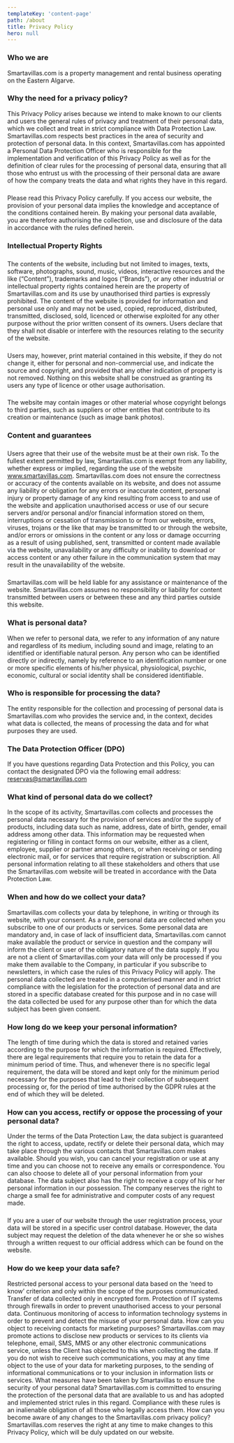 ```yaml
---
templateKey: 'content-page'
path: /about
title: Privacy Policy
hero: null
---
```

### Who we are
Smartavillas.com is a property management and rental business operating on the Eastern Algarve.

### Why the need for a privacy policy?
This Privacy Policy arises because we intend to make known to our clients and users the general rules of privacy and treatment of their personal data, which we collect and treat in strict compliance with Data Protection Law. Smartavillas.com respects best practices in the area of security and protection of personal data. In this context, Smartavillas.com has appointed a Personal Data Protection Officer who is responsible for the implementation and verification of this Privacy Policy as well as for the definition of clear rules for the processing of personal data, ensuring that all those who entrust us with the processing of their personal data are aware of how the company treats the data and what rights they have in this regard.

### 
Please read this Privacy Policy carefully. If you access our website, the provision of your personal data implies the knowledge and acceptance of the conditions contained herein. By making your personal data available, you are therefore authorising the collection, use and disclosure of the data in accordance with the rules defined herein.
### Intellectual Property Rights
### 
The contents of the website, including but not limited to images, texts, software, photographs, sound, music, videos, interactive resources and the like (“Content”), trademarks and logos (“Brands”), or any other industrial or intellectual property rights contained herein are the property of Smartavillas.com and its use by unauthorised third parties is expressly prohibited. The content of the website is provided for information and personal use only and may not be used, copied, reproduced, distributed, transmitted, disclosed, sold, licenced or otherwise exploited for any other purpose without the prior written consent of its owners. Users declare that they shall not disable or interfere with the resources relating to the security of the website.
### 
Users may, however, print material contained in this website, if they do not change it, either for personal and non-commercial use, and indicate the source and copyright, and provided that any other indication of property is not removed. Nothing on this website shall be construed as granting its users any type of licence or other usage authorisation.
### 
The website may contain images or other material whose copyright belongs to third parties, such as suppliers or other entities that contribute to its creation or maintenance (such as image bank photos).
### Content and guarantees
### 
Users agree that their use of the website must be at their own risk. To the fullest extent permitted by law, Smartavillas.com is exempt from any liability, whether express or implied, regarding the use of the website www.smartavillas.com. Smartavillas.com does not ensure the correctness or accuracy of the contents available on its website, and does not assume any liability or obligation for any errors or inaccurate content, personal injury or property damage of any kind resulting from access to and use of the website and application unauthorised access or use of our secure servers and/or personal and/or financial information stored on them, interruptions or cessation of transmission to or from our website, errors, viruses, trojans or the like that may be transmitted to or through the website, and/or errors or omissions in the content or any loss or damage occurring as a result of using published, sent, transmitted or content made available via the website, unavailability or any difficulty or inability to download or access content or any other failure in the communication system that may result in the unavailability of the website.
### 
Smartavillas.com will be held liable for any assistance or maintenance of the website. Smartavillas.com assumes no responsibility or liability for content transmitted between users or between these and any third parties outside this website.

### What is personal data?
When we refer to personal data, we refer to any information of any nature and regardless of its medium, including sound and image, relating to an identified or identifiable natural person. Any person who can be identified directly or indirectly, namely by reference to an identification number or one or more specific elements of his/her physical, physiological, psychic, economic, cultural or social identity shall be considered identifiable.

### Who is responsible for processing the data?
The entity responsible for the collection and processing of personal data is Smartavillas.com who provides the service and, in the context, decides what data is collected, the means of processing the data and for what purposes they are used.

### The Data Protection Officer (DPO)
If you have questions regarding Data Protection and this Policy, you can contact the designated DPO via the following email address: reservas@smartavillas.com

### What kind of personal data do we collect?
In the scope of its activity, Smartavillas.com collects and processes the personal data necessary for the provision of services and/or the supply of products, including data such as name, address, date of birth, gender, email address among other data. This information may be requested when registering or filling in contact forms on our website, either as a client, employee, supplier or partner among others, or when receiving or sending electronic mail, or for services that require registration or subscription. All personal information relating to all these stakeholders and others that use the Smartavillas.com website will be treated in accordance with the Data Protection Law.

### When and how do we collect your data?
Smartavillas.com collects your data by telephone, in writing or through its website, with your consent. As a rule, personal data are collected when you subscribe to one of our products or services. Some personal data are mandatory and, in case of lack of insufficient data, Smartavillas.com cannot make available the product or service in question and the company will inform the client or user of the obligatory nature of the data supply. If you are not a client of Smartavillas.com your data will only be processed if you make them available to the Company, in particular if you subscribe to newsletters, in which case the rules of this Privacy Policy will apply. The personal data collected are treated in a computerised manner and in strict compliance with the legislation for the protection of personal data and are stored in a specific database created for this purpose and in no case will the data collected be used for any purpose other than for which the data subject has been given consent.

### How long do we keep your personal information?
The length of time during which the data is stored and retained varies according to the purpose for which the information is required. Effectively, there are legal requirements that require you to retain the data for a minimum period of time. Thus, and whenever there is no specific legal requirement, the data will be stored and kept only for the minimum period necessary for the purposes that lead to their collection of subsequent processing or, for the period of time authorised by the GDPR rules at the end of which they will be deleted.

### How can you access, rectify or oppose the processing of your personal data?
Under the terms of the Data Protection Law, the data subject is guaranteed the right to access, update, rectify or delete their personal data, which may take place through the various contacts that Smartavillas.com makes available. Should you wish, you can cancel your registration or use at any time and you can choose not to receive any emails or correspondence. You can also choose to delete all of your personal information from your database. The data subject also has the right to receive a copy of his or her personal information in our possession. The company reserves the right to charge a small fee for administrative and computer costs of any request made.
### 
If you are a user of our website through the user registration process, your data will be stored in a specific user control database. However, the data subject may request the deletion of the data whenever he or she so wishes through a written request to our official address which can be found on the website.

### How do we keep your data safe?
Restricted personal access to your personal data based on the ‘need to know’ criterion and only within the scope of the purposes communicated.
Transfer of data collected only in encrypted form.
Protection of IT systems through firewalls in order to prevent unauthorised access to your personal data.
Continuous monitoring of access to information technology systems in order to prevent and detect the misuse of your personal data.
How can you object to receiving contacts for marketing purposes?
Smartavillas.com may promote actions to disclose new products or services to its clients via telephone, email, SMS, MMS or any other electronic communications service, unless the Client has objected to this when collecting the data.
If you do not wish to receive such communications, you may at any time object to the use of your data for marketing purposes, to the sending of informational communications or to your inclusion in information lists or services.
What measures have been taken by Smartavillas to ensure the security of your personal data?
Smartavillas.com is committed to ensuring the protection of the personal data that are available to us and has adopted and implemented strict rules in this regard. Compliance with these rules is an inalienable obligation of all those who legally access them.
How can you become aware of any changes to the Smartavillas.com privacy policy?
Smartavillas.com reserves the right at any time to make changes to this Privacy Policy, which will be duly updated on our website.